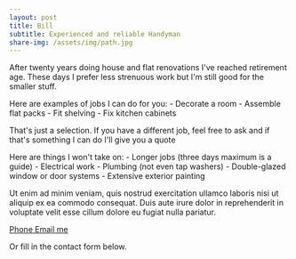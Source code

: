 ```yaml
---
layout: post
title: Bill
subtitle: Experienced and reliable Handyman
share-img: /assets/img/path.jpg
---
```


After twenty years doing house and flat renovations I've reached retirement age. These days I prefer less strenuous work but I'm still good for the smaller stuff.

Here are examples of jobs I can do for you:
    - Decorate a room
    - Assemble flat packs
    - Fit shelving
    - Fix kitchen cabinets

That's just a selection. If you have a different job, feel free to ask and if that's something I can do I'll give you a quote

Here are things I won't take on:
    - Longer jobs (three days maximum is a guide) 
    - Electrical work
    - Plumbing (not even tap washers)
    - Double-glazed window or door systems
    - Extensive exterior painting
  

Ut enim ad minim veniam, quis nostrud exercitation ullamco laboris nisi ut aliquip ex ea commodo consequat. Duis aute irure dolor in reprehenderit in voluptate velit esse cillum dolore eu fugiat nulla pariatur.

<a href="tel:643643636363}" title="Phone me on 53535353535">
    <span class="fa-stack fa-lg" aria-hidden="true">
    <i class="fas fa-circle fa-stack-2x"></i>
    <i class="fas fa-phone fa-stack-1x fa-inverse"></i>
    </span>
    <span class="sr-only">Phone</span>
</a>

<a href="mailto:bill@billandzoe.uk" title="Email me at bill@billandzoe.uk">
      <span class="fa-stack fa-lg" aria-hidden="true">
        <i class="fas fa-circle fa-stack-2x"></i>
        <i class="fas fa-envelope fa-stack-1x fa-inverse"></i>
      </span>
      <span class="sr-only">Email me</span>
</a>

Or fill in the contact form below.




